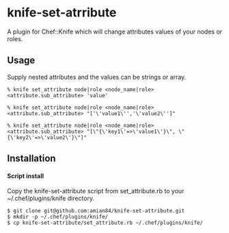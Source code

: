 # knife-set-atrribute

A plugin for Chef::Knife which will change attributes values of your nodes or roles.

## Usage 

Supply nested attributes and the values can be strings or array.
```
% knife set_attribute node|role <node_name|role> <attribute.sub_attribute> 'value'

% knife set_attribute node|role <node_name|role> <attribute.sub_attribute> "['\'value1\'','\'value2\'']"

% knife set_attribute node|role <node_name|role> <attribute.sub_attribute> "[\"{\'key1\'=>\'value1\'}\", \"{\'key2\'=>\'value2\'}\"]" 

```

## Installation

#### Script install


Copy the knife-set-attribute script from set_attribute.rb to your ~/.chef/plugins/knife directory.

```
$ git clone git@github.com:amian84/knife-set-attribute.git
$ mkdir -p ~/.chef/plugins/knife/
$ cp knife-set-attribute/set_attribute.rb ~/.chef/plugins/knife/

```
